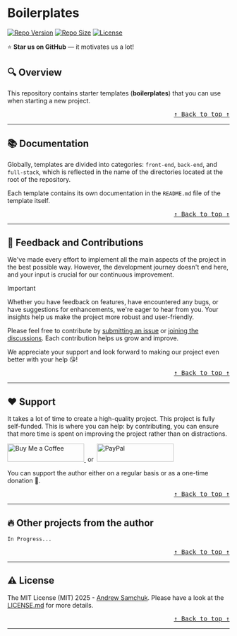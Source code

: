 # Boilerplates

<a id="top"></a>

[![Repo Version][repo_version_img]][repo_url]
[![Repo Size][repo_size_img]][repo_url]
[![License][repo_license_img]][repo_license_url]

⭐ **Star us on GitHub** — it motivates us a lot!

## 🔍 Overview

This repository contains starter templates (**boilerplates**) that you can use when starting a new project.

<div align="right">
    <kbd>
        <a href="#top">↑ Back to top ↑</a>
    </kbd>
</div>

---

## 📚 Documentation

Globally, templates are divided into categories: `front-end`, `back-end`, and `full-stack`, which is reflected in the name of the directories located at the root of the repository.

Each template contains its own documentation in the `README.md` file of the template itself.

<div align="right">
    <kbd>
        <a href="#top">↑ Back to top ↑</a>
    </kbd>
</div>

---

## 🤝 Feedback and Contributions

We've made every effort to implement all the main aspects of the project in the best possible way. However, the development journey doesn't end here, and your input is crucial for our continuous improvement.

> [!IMPORTANT]
> Whether you have feedback on features, have encountered any bugs, or have suggestions for enhancements, we're eager to hear from you. Your insights help us make the project more robust and user-friendly.

Please feel free to contribute by [submitting an issue][repo_issues_url] or [joining the discussions][organization_discussions_url]. Each contribution helps us grow and improve.

We appreciate your support and look forward to making our project even better with your help 😘!

<div align="right">
    <kbd>
        <a href="#top">↑ Back to top ↑</a>
    </kbd>
</div>

---

## ❤️ Support

It takes a lot of time to create a high-quality project. This project is fully self-funded. This is where you can help: by contributing, you can ensure that more time is spent on improving the project rather than on distractions.

<a href="https://buymeacoffee.com/betelgeuseo" target="_blank">
    <img src="https://www.buymeacoffee.com/assets/img/custom_images/yellow_img.png" alt="Buy Me a Coffee" style="height: 41px !important; width: 174px !important;">
</a>
&nbsp;or&nbsp;
<a href="https://www.paypal.com/donate/?hosted_button_id=327N24D6QDLVC">
	<img src="https://www.paypalobjects.com/webstatic/mktg/logo/AM_mc_vs_dc_ae.jpg" alt="PayPal" style="height: 41px !important; width: 174px !important;">
</a>

You can support the author either on a regular basis or as a one-time donation 🙏.

<div align="right">
    <kbd>
        <a href="#top">↑ Back to top ↑</a>
    </kbd>
</div>

---

## 🔥 Other projects from the author

`In Progress...`

<div align="right">
    <kbd>
        <a href="#top">↑ Back to top ↑</a>
    </kbd>
</div>

---

## ⚠️ License

The MIT License (MIT) 2025 - [Andrew Samchuk][author_url]. Please have a look at the [LICENSE.md][repo_license_url] for more details.

<div align="right">
    <kbd>
        <a href="#top">↑ Back to top ↑</a>
    </kbd>
</div>

---

<!-- Author -->

[author_url]: https://github.com/betelgeuseAS

<!-- Organization -->

[organization_discussions_url]: https://github.com/orgs/{organization_name}/discussions/categories/announcements

<!-- Repository -->

[repo_version_img]: https://img.shields.io/badge/version-1.0.0-1E88E5?style=for-the-badge
[repo_size_img]: https://img.shields.io/github/repo-size/betelgeuseAS/boilerplates.svg?style=for-the-badge&color=E53935
[repo_license_img]: https://img.shields.io/badge/license-MIT-4CAF50?style=for-the-badge&logo=none

[repo_url]: https://github.com/betelgeuseAS/boilerplates
[repo_issues_url]: https://github.com/betelgeuseAS/boilerplates/issues
[repo_license_url]: https://github.com/betelgeuseAS/boilerplates/blob/master/LICENSE
